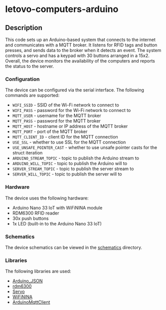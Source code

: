 # letovo-computers-arduino

## Description

This code sets up an Arduino-based system that connects to the internet and communicates with a MQTT broker. It listens
for RFID tags and button presses, and sends data to the broker when it detects an event. The system controls a servo and
has a keypad with 30 buttons arranged in a 15x2.
Overall, the device monitors the availability of the computers and reports the status to the server.

### Configuration

The device can be configured via the serial interface. The following commands are supported:

* `WIFI_SSID` - SSID of the Wi-Fi network to connect to
* `WIFI_PASS` - password for the Wi-Fi network to connect to
* `MQTT_USER` - username for the MQTT broker
* `MQTT_PASS` - password for the MQTT broker
* `MQTT_HOST` - hostname or IP address of the MQTT broker
* `MQTT_PORT` - port of the MQTT broker
* `MQTT_CLIENT_ID` - client ID for the MQTT connection
* `USE_SSL` - whether to use SSL for the MQTT connection
* `USE_UNSAFE_POINTER_CAST` - whether to use unsafe pointer casts for the struct iteration
* `ARDUINO_STREAM_TOPIC` - topic to publish the Arduino stream to
* `ARDUINO_WILL_TOPIC` - topic to publish the Arduino will to
* `SERVER_STREAM_TOPIC` - topic to publish the server stream to
* `SERVER_WILL_TOPIC` - topic to publish the server will to

### Hardware

The device uses the following hardware:

* Arduino Nano 33 IoT with WiFiNINA module
* RDM6300 RFID reader
* 30x push buttons
* 1x LED (built-in to the Arduino Nano 33 IoT)

### Schematics

The device schematics can be viewed in the [schematics](schematics) directory.

### Libraries

The following libraries are used:

* [Arduino_JSON](https://github.com/arduino-libraries/Arduino_JSON)
* [rdm6300](https://github.com/arduino12/rdm6300)
* [Servo](https://github.com/arduino-libraries/Servo)
* [WiFiNINA](https://github.com/arduino-libraries/WiFiNINA)
* [ArduinoMqttClient](https://github.com/arduino-libraries/ArduinoMqttClient)
